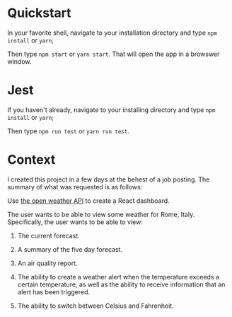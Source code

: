 # Quickstart

In your favorite shell, navigate to your installation directory and type `npm install` or `yarn`;

Then type `npm start` or `yarn start`. That will open the app in a browswer window.

# Jest

If you haven't already, navigate to your installing directory and type `npm install` or `yarn`;

Then type `npm run test` or `yarn run test`.

# Context

I created this project in a few days at the behest of a job posting. The summary of what was requested is as follows:

Use [the open weather API](https://openweathermap.org/api 'Open Weather API') to create a React dashboard.

The user wants to be able to view some weather for Rome, Italy. Specifically, the user wants to be able to view:

1. The current forecast.

2. A summary of the five day forecast.

3. An air quality report.

4. The ability to create a weather alert when the temperature exceeds a certain temperature, as well as the ability to receive information that an alert has been triggered.

5. The ability to switch between Celsius and Fahrenheit.
